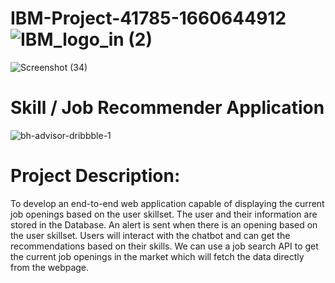 # IBM-Project-41785-1660644912       ![IBM_logo_in (2)](https://user-images.githubusercontent.com/112375327/202514253-9604361f-d20c-408b-bde6-8f84c550361f.jpg)



![Screenshot (34)](https://user-images.githubusercontent.com/112375327/202412487-3663da11-bd56-413c-8858-457185a7a626.png)

# Skill / Job Recommender Application
![bh-advisor-dribbble-1](https://user-images.githubusercontent.com/112375327/202513354-5a0b69c0-c5de-4f36-92b3-4911f0110c90.gif)



# Project Description:
To develop an end-to-end web application capable of displaying the current job openings based on the user skillset.  The user and their information are stored in the Database.  An alert is sent when there is an opening based on the user skillset. Users will interact with the chatbot and can get the recommendations based on their skills. We can use a job search API to get the current job openings in the market which will fetch the data directly from the webpage.









